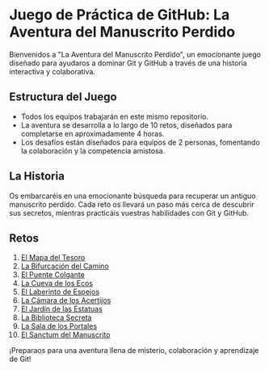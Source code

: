 # Juego de Práctica de GitHub: La Aventura del Manuscrito Perdido

Bienvenidos a "La Aventura del Manuscrito Perdido", un emocionante juego diseñado para ayudaros a dominar Git y GitHub a través de una historia interactiva y colaborativa.

## Estructura del Juego

- Todos los equipos trabajarán en este mismo repositorio.
- La aventura se desarrolla a lo largo de 10 retos, diseñados para completarse en aproximadamente 4 horas.
- Los desafíos están diseñados para equipos de 2 personas, fomentando la colaboración y la competencia amistosa.

## La Historia

Os embarcaréis en una emocionante búsqueda para recuperar un antiguo manuscrito perdido. Cada reto os llevará un paso más cerca de descubrir sus secretos, mientras practicáis vuestras habilidades con Git y GitHub.

## Retos

1. [El Mapa del Tesoro](./retos/reto1.md)
2. [La Bifurcación del Camino](./retos/reto2.md)
3. [El Puente Colgante](./retos/reto3.md)
4. [La Cueva de los Ecos](./retos/reto4.md)
5. [El Laberinto de Espejos](./retos/reto5.md)
6. [La Cámara de los Acertijos](./retos/reto6.md)
7. [El Jardín de las Estatuas](./retos/reto7.md)
8. [La Biblioteca Secreta](./retos/reto8.md)
9. [La Sala de los Portales](./retos/reto9.md)
10. [El Sanctum del Manuscrito](./retos/reto10.md)

¡Preparaos para una aventura llena de misterio, colaboración y aprendizaje de Git!